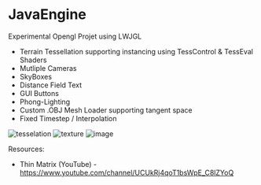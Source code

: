 # JavaEngine
Experimental Opengl Projet using LWJGL
* Terrain Tessellation supporting instancing using TessControl & TessEval Shaders
* Mutliple Cameras
* SkyBoxes
* Distance Field Text
* GUI Buttons
* Phong-Lighting
* Custom .OBJ Mesh Loader supporting tangent space
* Fixed Timestep / Interpolation

![tesselation](https://user-images.githubusercontent.com/48923561/95020052-71a78b80-062e-11eb-9dc7-087441cf4fc7.png)
![texture](https://user-images.githubusercontent.com/48923561/95020074-88e67900-062e-11eb-87d5-1e4bcd19c505.png)
![image](https://user-images.githubusercontent.com/48923561/95020466-f4c9e100-0630-11eb-8c1c-60932c932d3f.png)

Resources:
* Thin Matrix (YouTube) - https://www.youtube.com/channel/UCUkRj4qoT1bsWpE_C8lZYoQ
